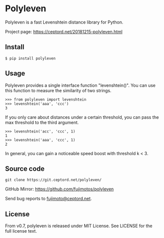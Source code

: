 Polyleven
=========

Polyleven is a fast Levenshtein distance library for Python.

Project page: https://ceptord.net/20181215-polyleven.html

Install
-------

    $ pip install polyleven

Usage
-----

Polyleven provides a single interface function "levenshtein()". You
can use this function to measure the similarity of two strings.

    >>> from polyleven import levenshtein
    >>> levenshtein('aaa', 'ccc')
    3

If you only care about distances under a certain threshold, you can
pass the max threshold to the third argument.

    >>> levenshtein('acc', 'ccc', 1)
    1
    >>> levenshtein('aaa', 'ccc', 1)
    2

In general, you can gain a noticeable speed boost with threshold
k < 3.

Source code
-----------

    git clone https://git.ceptord.net/polyleven/

GitHub Mirror: https://github.com/fujimotos/polyleven

Send bug reports to fujimoto@ceptord.net.

License
-------

From v0.7, polyleven is released under MIT License. See LICENSE for
the full license text.
